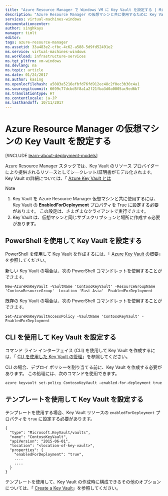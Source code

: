 ```yaml
---
title: "Azure Resource Manager で Windows VM に Key Vault を設定する | Microsoft Docs"
description: "Azure Resource Manager の仮想マシンと共に使用するために Key Vault を設定する方法"
services: virtual-machines-windows
documentationcenter: 
author: singhkays
manager: timlt
editor: 
tags: azure-resource-manager
ms.assetid: 33a483e2-cfbc-4c62-a588-5d9fd52491e2
ms.service: virtual-machines-windows
ms.workload: infrastructure-services
ms.tgt_pltfrm: vm-windows
ms.devlang: na
ms.topic: article
ms.date: 01/24/2017
ms.author: kasing
ms.openlocfilehash: a5083a5216efbfd76fd912ec48c2f0ec3b30c4a1
ms.sourcegitcommit: 6699c77dcbd5f8a1a2f21fba3d0a0005ac9ed6b7
ms.translationtype: HT
ms.contentlocale: ja-JP
ms.lasthandoff: 10/11/2017
---
```

# <a name="set-up-key-vault-for-virtual-machines-in-azure-resource-manager"></a>Azure Resource Manager の仮想マシンの Key Vault を設定する

[!INCLUDE [learn-about-deployment-models](../../../includes/learn-about-deployment-models-rm-include.md)]

Azure Resource Manager スタックでは、Key Vault のリソース プロバイダーにより提供されるリソースとしてシークレット/証明書がモデル化されます。 Key Vault の詳細については、「 [Azure Key Vault とは](../../key-vault/key-vault-whatis.md)

> [!NOTE]
> 1. Key Vault を Azure Resource Manager 仮想マシンと共に使用するには、Key Vault の **EnabledForDeployment** プロパティを True に設定する必要があります。 この設定は、さまざまなクライアントで実行できます。
> 2. Key Vault は、仮想マシンと同じサブスクリプションと場所に作成する必要があります。
>
>

## <a name="use-powershell-to-set-up-key-vault"></a>PowerShell を使用して Key Vault を設定する
PowerShell を使用して Key Vault を作成するには、「 [Azure Key Vault の概要](../../key-vault/key-vault-get-started.md#vault)」を参照してください。

新しい Key Vault の場合は、次の PowerShell コマンドレットを使用することができます。

    New-AzureRmKeyVault -VaultName 'ContosoKeyVault' -ResourceGroupName 'ContosoResourceGroup' -Location 'East Asia' -EnabledForDeployment

既存の Key Vault の場合は、次の PowerShell コマンドレットを使用することができます。

    Set-AzureRmKeyVaultAccessPolicy -VaultName 'ContosoKeyVault' -EnabledForDeployment

## <a name="us-cli-to-set-up-key-vault"></a>CLI を使用して Key Vault を設定する
コマンド ライン インターフェイス (CLI) を使用して Key Vault を作成するには、「 [CLI を使用した Key Vault の管理](../../key-vault/key-vault-manage-with-cli2.md#create-a-key-vault)」を参照してください。

CLI の場合、デプロイ ポリシーを割り当てる前に、Key Vault を作成する必要があります。 この処理には、次のコマンドを使用できます。

    azure keyvault set-policy ContosoKeyVault –enabled-for-deployment true

## <a name="use-templates-to-set-up-key-vault"></a>テンプレートを使用して Key Vault を設定する
テンプレートを使用する場合、Key Vault リソースの `enabledForDeployment` プロパティを `true` に設定する必要があります。

    {
      "type": "Microsoft.KeyVault/vaults",
      "name": "ContosoKeyVault",
      "apiVersion": "2015-06-01",
      "location": "<location-of-key-vault>",
      "properties": {
        "enabledForDeployment": "true",
        ....
        ....
      }
    }

テンプレートを使用して、Key Vault の作成時に構成できるその他のオプションについては、「 [Create a Key Vault](https://azure.microsoft.com/documentation/templates/101-key-vault-create/)」を参照してください。
